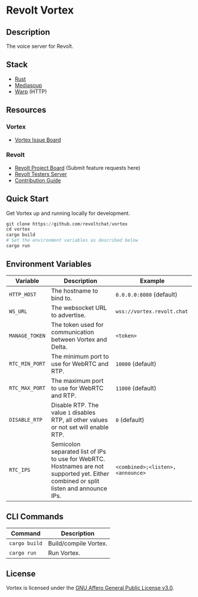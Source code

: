 # Revolt Vortex

## Description

The voice server for Revolt.

## Stack

-   [Rust](https://www.rust-lang.org/)
-   [Mediasoup](https://mediasoup.org/)
-   [Warp](https://github.com/seanmonstar/warp) (HTTP)

## Resources

### Vortex

-   [Vortex Issue Board](https://github.com/revoltchat/vortex/issues)

### Revolt

-   [Revolt Project Board](https://github.com/revoltchat/revolt/discussions) (Submit feature requests here)
-   [Revolt Testers Server](https://app.revolt.chat/invite/Testers)
-   [Contribution Guide](https://developers.revolt.chat/contributing)

## Quick Start

Get Vortex up and running locally for development.

<!-- Python gets us the desired syntax highlighting, it's shell commands. -->
```py
git clone https://github.com/revoltchat/vortex
cd vortex
cargo build
# Set the environment variables as described below
cargo run
```

## Environment Variables

| Variable       | Description                                                                                                                             | Example                          |
| -------------- | --------------------------------------------------------------------------------------------------------------------------------------- | -------------------------------- |
| `HTTP_HOST`    | The hostname to bind to.                                                                                                                | `0.0.0.0:8080` (default)         |
| `WS_URL`       | The websocket URL to advertise.                                                                                                         | `wss://vortex.revolt.chat`       |
| `MANAGE_TOKEN` | The token used for communication between Vortex and Delta.                                                                              | `<token>`                        |
| `RTC_MIN_PORT` | The minimum port to use for WebRTC and RTP.                                                                                             | `10000` (default)                |
| `RTC_MAX_PORT` | The maximum port to use for WebRTC and RTP.                                                                                             | `11000` (default)                |
| `DISABLE_RTP`  | Disable RTP. The value `1` disables RTP, all other values or not set will enable RTP.                                                   | `0` (default)                    |
| `RTC_IPS`      | Semicolon separated list of IPs to use for WebRTC. Hostnames are not supported yet. Either combined or split listen and announce IPs.   | `<combined>;<listen>,<announce>` |

## CLI Commands

| Command       | Description           |
| ------------- | --------------------- |
| `cargo build` | Build/compile Vortex. |
| `cargo run`   | Run Vortex.           |

## License

Vortex is licensed under the [GNU Affero General Public License v3.0](https://github.com/revoltchat/vortex/blob/master/LICENSE).